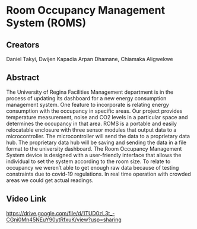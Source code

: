 # Room Occupancy Management System (ROMS)
## Creators
Daniel Takyi, Dwijen Kapadia Arpan Dhamane, Chiamaka Aligwekwe
## Abstract
The University of Regina Facilities Management department is in the process of updating its dashboard for a new energy consumption management system. 
One feature to incorporate is relating energy consumption with the occupancy in specific areas. 
Our project provides temperature measurement, noise and CO2 levels in a particular space and determines the occupancy in that area. 
ROMS is a portable and easily relocatable enclosure with three sensor modules that output data to a microcontroller. 
The microcontroller will send the data to a proprietary data hub. 
The proprietary data hub will be saving and sending the data in a file format to the university dashboard. 
The Room Occupancy Management System device is designed with a user-friendly interface that allows the individual to set the system according to the room size. 
To relate to occupancy we weren’t able to get enough raw data because of testing constraints due to covid-19 regulations.
In real time operation with crowded areas we could get actual readings.
## Video Link
https://drive.google.com/file/d/1TUD0zL3t_-CGni0Mn45NEuY90ytRfxuK/view?usp=sharing
